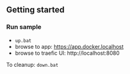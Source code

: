 ## Getting started

### Run sample

* `up.bat`
* browse to app: https://app.docker.localhost
* browse to traefic UI: http://localhost:8080

To cleanup: `down.bat`